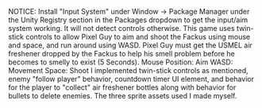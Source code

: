 NOTICE: Install "Input System" under Window -> Package Manager under the Unity Registry section in the Packages dropdown to get the input/aim system working. It will not detect controls otherwise.
This game uses twin-stick controls to allow Pixel Guy to aim and shoot the Fackus using mouse and space, and run around using WASD. Pixel Guy must get the USMEL air freshener dropped by the Fackus to help his smell problem before he becomes to smelly to exist (5 Seconds).
Mouse Position: Aim
WASD: Movement
Space: Shoot
I implemented twin-stick controls as mentioned, enemy "follow player" behavior, countdown timer UI element, and behavior for the player to "collect" air freshener bottles along with behavior for bullets to delete enemies.
The three sprite assets used I made myself. 
